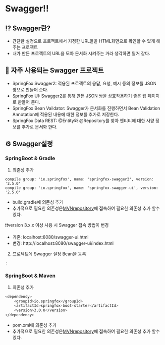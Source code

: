 # Swagger!!

## ⁉️  Swagger란?

- 간단한 설정으로 프로젝트에서 지정한 URL들을 HTML화면으로 확인할 수 있게 해주는 프로젝트
- 내가 만든 프로젝트의 URL을 모아 문서화 시켜주는 거라 생각하면 될거 같다.

## 👀 자주 사용되는 Swagger 프로젝트

- SpringFox Swagger2: 적용된 프로젝트의 응답, 요청, 예시 등의 정보를 JSON 쌍으로 만들어 준다.
- SpringFox UI: Swagger2를 통해 만든 JSON 쌍을 상호작용하기 좋은 웹 페이지로 만들어 준다.
- SpringFox Bean Vaildator: Swagger가 문서화를 진행하면서 Bean Validation Annotation에 적용된 내용에 대한 정보를 추가로 저장한다.
- SpringFox Data REST: @Entity와 @Repository를 찾아 엔티티에 대한 사양 정보를 추가로 문서화 한다.

## ⚙️  Swagger설정

### SpringBoot & Gradle

1. 의존성 추가

```hash
compile group: 'io.springfox', name: 'springfox-swagger2', version: '2.5.0'
compile group: 'io.springfox', name: 'springfox-swagger-ui', version: '2.5.0'
```

- build.gradle에 의존성 추가
- 추가적으로 필요한 의존성은[MVNrepository](https://mvnrepository.com/search?q=springfox)에 접속하여 필요한 의존성 추가 할수 있다.

❗️❗️version 3.x.x 이상 사용 시 Swagger 접속 방법이 변경
- 기존: localhost:8080/swagger-ui.html
- 변경: http://localhost:8080/swagger-ui/index.html

2. 프로젝트에 Swagger 설정 Bean을 등록

```java
:
```

### SpringBoot & Maven

1. 의존성 추가

```bash
<dependency>
    <groupId>io.springfox</groupId>
    <artifactId>springfox-boot-starter</artifactId>
    <version>3.0.0</version>
</dependency>
```

- pom.xml에 의존성 추가
- 추가적으로 필요한 의존성은[MVNrepository](https://mvnrepository.com/search?q=springfox)에 접속하여 필요한 의존성 추가 할수 있다.
